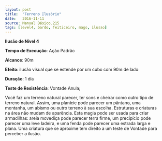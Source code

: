 ```yaml
---
layout: post
title:  "Terreno Ilusório"
date:   2016-11-11
source: Manual Básico.215
tags: [level4, bardo, feiticeiro, mago, ilusao]
---
```


**Ilusão de Nível 4**

**Tempo de Execução**: Ação Padrão

**Alcance**: 90m

**Efeito**: ilusão visual que se estende por um cubo com 90m de lado

**Duração**: 1 dia

**Teste de Resistência**: Vontade Anula;

Você faz um terreno natural parecer, ter sons e cheirar como outro tipo de terreno natural. Assim, uma planície pode parecer um pântano, uma montanha, um abismo ou outro terreno à sua escolha. Estruturas e criaturas na área não mudam de aparência.
Esta magia pode ser usada para criar armadilhas: areia movediça pode parecer terra firme, um precipício pode parecer uma leve ladeira, e uma fenda pode parecer uma estrada larga e plana. 
Uma criatura que se aproxime tem direito a um teste de Vontade para perceber a ilusão.